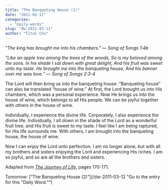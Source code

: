 ```yaml
---
title: "The Banqueting House (1)"
date: "2011-03-11"
categories: 
  - "daily-words"
slug: "dw-2011-03-11"
author: "Titus Chu"
---
```


_"The king has brought me into his chambers." — Song of Songs 1:4b_

_"Like an apple tree among the trees of the woods, So is my beloved among the sons. In his shade I sat down with great delight, And his fruit was sweet unto my taste. He brought me into the banqueting house, And his banner over me was love.” — Song of Songs 2:3-4_

The Lord will then bring us into the banqueting house. “Banqueting house” can also be translated “house of wine.” At first, the Lord brought us into His chambers, which was a personal experience. Now He brings us into the house of wine, which belongs to all His people. We can be joyful together with others in the house of wine.

Individually, I experience the divine life. Corporately, I also experience the divine life. Individually, I sit down in the shade of the Lord as a wonderful fruit tree, and His fruit is sweet to my taste. I feel like I am being raptured, for His life surrounds me. With others, I am brought into the banqueting house, the house of wine.

Now I can enjoy the Lord unto perfection. I am no longer alone, but with all my brothers and sisters enjoying the Lord and experiencing His riches. I am so joyful, and so are all the brothers and sisters.

Adapted from _[The Journey of Life,](/book-journey "Go to the listing for this book.")_ pages 170-171.

Tomorrow: [“The Banqueting House (2)”](/dw-2011-03-12 "Go to the entry for this "Daily Word."")
